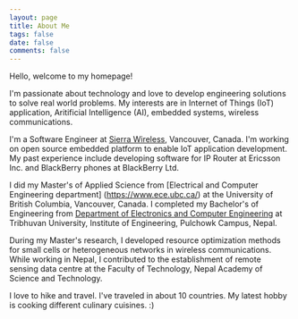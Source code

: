 ```yaml
---
layout: page
title: About Me
tags: false
date: false
comments: false
---
```

    
Hello, welcome to my homepage!

I'm passionate about technology and love to develop engineering solutions to solve real world problems. My interests are in Internet of Things (IoT) application, Aritificial Intelligence (AI), embedded systems, wireless communications. 

I'm a Software Engineer at [Sierra Wireless](https://www.sierrawireless.com/), Vancouver, Canada. I'm working on open source embedded platform to enable IoT application development. My past experience include developing software for IP Router at Ericsson Inc. and BlackBerry phones at BlackBerry Ltd.

I did my Master's of Applied Science from [Electrical and Computer Engineering department] (https://www.ece.ubc.ca/) at the University of British Columbia, Vancouver, Canada. I completed my Bachelor's of Engineering from [Department of Electronics and Computer Engineering](https://doece.pcampus.edu.np/) at Tribhuvan University, Institute of Engineering, Pulchowk Campus, Nepal.

During my Master's research, I developed resource optimization methods for small cells or heterogeneous networks in wireless communications. While working in Nepal, I contributed to the establishment of remote sensing data centre at the Faculty of Technology, Nepal Academy of Science and Technology.

I love to hike and travel. I've traveled in about 10 countries. My latest hobby is cooking different culinary cuisines. :)

